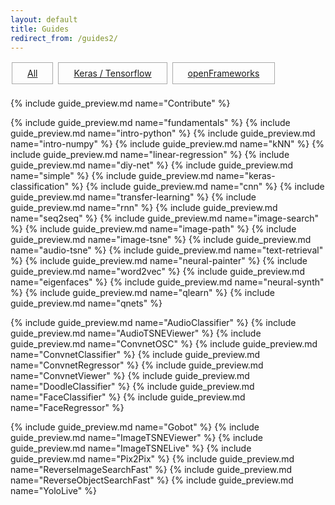 ```yaml
---
layout: default
title: Guides
redirect_from: /guides2/
---
```


<style>
.project {
    width:280px;
    height:200px;
    margin:10px;
    padding:0px;
    position:relative;
    display:inline-block;
    text-align:left;
}

.overlay {
	width:100%;
    height:100%;
    position:absolute;
    top:0;
    left:0;
    display:inline-block;
    -webkit-box-sizing:border-box;
    -moz-box-sizing:border-box;
    box-sizing:border-box;
    color:white;
}

.overlay_title {
    font-size:1.25em;
    background:rgba(0,0,0,0.7);
    padding:7px;
}
/*
.overlay_description {
    font-size:1.1em;
    background:rgba(0,0,0,0.7);
    margin-top:0px;
    padding:4px;
    width: 100%;
    border-top: 1px solid rgba(255,255,255,0.45);
}*/
.overlay_summary {
    font-size:0.95em;
    background:rgba(0,0,0,0.7);
    display: none;
    margin-top:8px;
    /*padding:10px;*/
    width: 100%;
}
.project a:hover .overlay_summary {
    display:inline-block;
}
.overlay .overlay_summary li {
    padding:2px;
}



#platforms {
	margin-top:10px;
	margin-bottom:20px;
}
.platform {
	border: 1px solid #aaa;
	padding-bottom: 8px;
	padding-top: 8px;
	padding-left: 24px;
	padding-right: 24px;
	margin: 2px;
	display:inline-block;
}

</style>



<div id="platforms">
	<div id="platform_all" class="platform"><a href="javascript:displayAll();">All</a></div>
	<div id="platform_python" class="platform"><a href="javascript:displayByKey('python');">Keras / Tensorflow</a></div>
	<div id="platform_openframeworks" class="platform"><a href="javascript:displayByKey('openframeworks');">openFrameworks</a></div>
</div>



{% include guide_preview.md name="Contribute" %}

{% include guide_preview.md name="fundamentals" %}
{% include guide_preview.md name="intro-python" %}
{% include guide_preview.md name="intro-numpy" %}
{% include guide_preview.md name="kNN" %}
{% include guide_preview.md name="linear-regression" %}
{% include guide_preview.md name="diy-net" %}
{% include guide_preview.md name="simple" %}
{% include guide_preview.md name="keras-classification" %}
{% include guide_preview.md name="cnn" %}
{% include guide_preview.md name="transfer-learning" %}
{% include guide_preview.md name="rnn" %}
{% include guide_preview.md name="seq2seq" %}
{% include guide_preview.md name="image-search" %}
{% include guide_preview.md name="image-path" %}
{% include guide_preview.md name="image-tsne" %}
{% include guide_preview.md name="audio-tsne" %}
{% include guide_preview.md name="text-retrieval" %}
{% include guide_preview.md name="neural-painter" %}
{% include guide_preview.md name="word2vec" %}
{% include guide_preview.md name="eigenfaces" %}
{% include guide_preview.md name="neural-synth" %}
{% include guide_preview.md name="qlearn" %}
{% include guide_preview.md name="qnets" %}

{% include guide_preview.md name="AudioClassifier" %}
{% include guide_preview.md name="AudioTSNEViewer" %}
{% include guide_preview.md name="ConvnetOSC" %}
{% include guide_preview.md name="ConvnetClassifier" %}
{% include guide_preview.md name="ConvnetRegressor" %}
{% include guide_preview.md name="ConvnetViewer" %}
{% include guide_preview.md name="DoodleClassifier" %}
{% include guide_preview.md name="FaceClassifier" %}
{% include guide_preview.md name="FaceRegressor" %}

{% include guide_preview.md name="Gobot" %}
{% include guide_preview.md name="ImageTSNEViewer" %}
{% include guide_preview.md name="ImageTSNELive" %}
{% include guide_preview.md name="Pix2Pix" %}
{% include guide_preview.md name="ReverseImageSearchFast" %}
{% include guide_preview.md name="ReverseObjectSearchFast" %}
{% include guide_preview.md name="YoloLive" %}






<script>
// include guide_preview.md name="FacePredictor"
// include guide_preview.md name="ConvnetPredictor"

function highlightButton(keyword){
	document.getElementById("platform_python").style.border = "none";
	document.getElementById("platform_openframeworks").style.border = "none";
	document.getElementById("platform_all").style.border = "none";
	document.getElementById("platform_"+keyword).style.border = "1px solid #1abc9c";
}
function displayAll() {
	var d = document.getElementsByClassName("project");
	for(var i = 0; i < d.length; i++){ d[i].style.display = "inline-block"; }
	highlightButton('all');
};
function hideAll() {
	var d = document.getElementsByClassName("project");
	for(var i = 0; i < d.length; i++){ d[i].style.display = "none"; }	
};
function displayByKey(keyword) {
	hideAll();
	d = document.getElementsByClassName("project "+keyword);
	for(var i = 0; i < d.length; i++){ d[i].style.display = "inline-block"; }
	highlightButton(keyword);
};
displayAll();

</script>